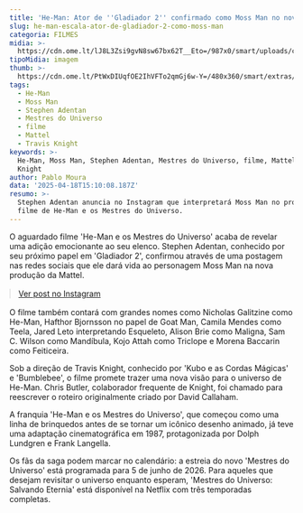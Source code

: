 ```yaml
---
title: 'He-Man: Ator de ''Gladiador 2'' confirmado como Moss Man no novo filme'
slug: he-man-escala-ator-de-gladiador-2-como-moss-man
categoria: FILMES
midia: >-
  https://cdn.ome.lt/lJ8L3Zsi9gvN8sw67bx62T__Eto=/987x0/smart/uploads/conteudo/fotos/OMELETE_CAPA_-_2025-04-18T120748.080.png
tipoMidia: imagem
thumb: >-
  https://cdn.ome.lt/PtWxDIUqfOE2IhVFTo2qmGj6w-Y=/480x360/smart/extras/conteudos/omelete_THUMB_-_2025-04-18T120732.010.png
tags:
  - He-Man
  - Moss Man
  - Stephen Adentan
  - Mestres do Universo
  - filme
  - Mattel
  - Travis Knight
keywords: >-
  He-Man, Moss Man, Stephen Adentan, Mestres do Universo, filme, Mattel, Travis
  Knight
author: Pablo Moura
data: '2025-04-18T15:10:08.187Z'
resumo: >-
  Stephen Adentan anuncia no Instagram que interpretará Moss Man no próximo
  filme de He-Man e os Mestres do Universo.
---
```


O aguardado filme 'He-Man e os Mestres do Universo' acaba de revelar uma adição emocionante ao seu elenco. Stephen Adentan, conhecido por seu próximo papel em 'Gladiador 2', confirmou através de uma postagem nas redes sociais que ele dará vida ao personagem Moss Man na nova produção da Mattel.

<blockquote class="instagram-media" data-instgrm-permalink="https://www.instagram.com/p/DIjAl5eoHuPcaptioned/" data-instgrm-version="14" style="width:100%; max-width:540px; margin:1rem auto;"><a href="https://www.instagram.com/p/DIjAl5eoHuPcaptioned/">Ver post no Instagram</a></blockquote>

O filme também contará com grandes nomes como Nicholas Galitzine como He-Man, Hafthor Bjornsson no papel de Goat Man, Camila Mendes como Teela, Jared Leto interpretando Esqueleto, Alison Brie como Maligna, Sam C. Wilson como Mandíbula, Kojo Attah como Triclope e Morena Baccarin como Feiticeira.

Sob a direção de Travis Knight, conhecido por 'Kubo e as Cordas Mágicas' e 'Bumblebee', o filme promete trazer uma nova visão para o universo de He-Man. Chris Butler, colaborador frequente de Knight, foi chamado para reescrever o roteiro originalmente criado por David Callaham.

A franquia 'He-Man e os Mestres do Universo', que começou como uma linha de brinquedos antes de se tornar um icônico desenho animado, já teve uma adaptação cinematográfica em 1987, protagonizada por Dolph Lundgren e Frank Langella.

Os fãs da saga podem marcar no calendário: a estreia do novo 'Mestres do Universo' está programada para 5 de junho de 2026. Para aqueles que desejam revisitar o universo enquanto esperam, 'Mestres do Universo: Salvando Eternia' está disponível na Netflix com três temporadas completas.
